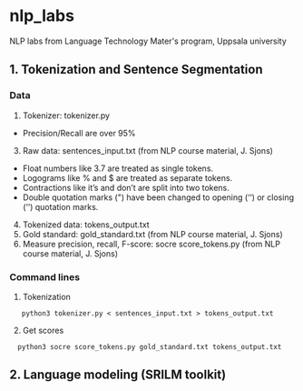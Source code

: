 # nlp_labs
NLP labs from Language Technology Mater's program, Uppsala university

## 1. Tokenization and Sentence Segmentation

### Data
1) Tokenizer: tokenizer.py
- Precision/Recall are over 95%
3) Raw data: sentences_input.txt (from NLP course material, J. Sjons)
- Float numbers like 3.7 are treated as single tokens.
- Logograms like % and $ are treated as separate tokens.
- Contractions like it’s and don’t are split into two tokens.
- Double quotation marks (") have been changed to opening (‘‘) or closing (’’) quotation marks.
4) Tokenized data: tokens_output.txt
5) Gold standard: gold_standard.txt (from NLP course material, J. Sjons)
6) Measure precision, recall, F-score: socre score_tokens.py (from NLP course material, J. Sjons)

### Command lines
1) Tokenization
```
   python3 tokenizer.py < sentences_input.txt > tokens_output.txt
```
2) Get scores
```
  python3 socre score_tokens.py gold_standard.txt tokens_output.txt
```

## 2. Language modeling (SRILM toolkit)


